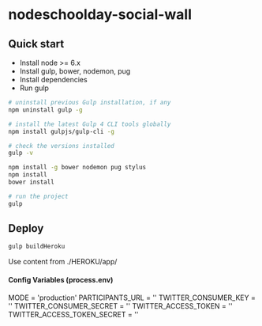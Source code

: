 # nodeschoolday-social-wall

## Quick start

  - Install node >= 6.x
  - Install gulp, bower, nodemon, pug
  - Install dependencies
  - Run gulp

```sh
# uninstall previous Gulp installation, if any
npm uninstall gulp -g

# install the latest Gulp 4 CLI tools globally
npm install gulpjs/gulp-cli -g

# check the versions installed
gulp -v

npm install -g bower nodemon pug stylus
npm install
bower install

# run the project
gulp
```

## Deploy

```sh
gulp buildHeroku
```

Use content from ./HEROKU/app/
 
#### Config Variables (process.env)

MODE = 'production'
PARTICIPANTS_URL = ''
TWITTER_CONSUMER_KEY = ''
TWITTER_CONSUMER_SECRET = ''
TWITTER_ACCESS_TOKEN = ''
TWITTER_ACCESS_TOKEN_SECRET = ''
